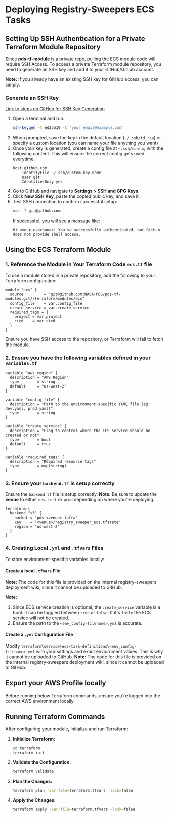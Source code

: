 # Deploying Registry-Sweepers ECS Tasks

## Setting Up SSH Authentication for a Private Terraform Module Repository
Since **pds-tf-module** is a private repo, pulling the ECS module code will require SSH Access. To access a private Terraform module repository, you need to generate an SSH key and add it to your GitHub/GitLab account.

**Note:** If you already have an existing SSH key for GitHub access, you can simply.

### Generate an SSH Key
[Link to steps on GitHub for SSH Key Generation](https://docs.github.com/en/authentication/connecting-to-github-with-ssh/generating-a-new-ssh-key-and-adding-it-to-the-ssh-agent)

1. Open a terminal and run:
   ```sh
   ssh-keygen -t ed25519 -C "your_email@example.com"
   ```
2. When prompted, save the key in the default location (`~/.ssh/id_rsa`) or specify a custom location (you can name your file anything you want)
3. Once your key is generated, create a config file at `~.ssh/config` with the following content. This will ensure the correct config gets used everytime.
    ```
    Host github.com
        IdentityFile ~/.ssh/custom-key-name
        User git
        IdentitiesOnly yes
    ```
4. Go to GitHub and navigate to **Settings > SSH and GPG Keys**.
5. Click **New SSH Key**, paste the copied public key, and save it.
6. Test SSH connection to confirm successful setup:
   ```sh
   ssh -T git@github.com
   ```
   If successful, you will see a message like:
   ```
   Hi <your-username>! You've successfully authenticated, but GitHub does not provide shell access.

## Using the ECS Terraform Module

### 1. Reference the Module in Your Terraform Code `ecs.tf` file
To use a module stored in a private repository, add the following to your Terraform configuration:
```hcl
module "ecs" {
  source         = "git@github.com:NASA-PDS/pds-tf-modules.git//terraform/modules/ecs"
  config_file    = var.config_file
  create_service = var.create_service
  required_tags = {
    project = var.project
    cicd    = var.cicd
  }
}
```
Ensure you have SSH access to the repository, or Terraform will fail to fetch the module.

### 2. Ensure you have the following variables defined in your `variables.tf`
```hcl
variable "aws_region" {
  description = "AWS Region"
  type        = string
  default     = "us-west-2"
}

variable "config_file" {
  description = "Path to the environment-specific YAML file (eg: dev.yaml, prod.yaml)"
  type        = string
}

variable "create_service" {
  description = "Flag to control where the ECS service should be created or not"
  type        = bool
  default     = true
}

variable "required_tags" {
  description = "Required resource tags"
  type        = map(string)
}
```

### 3. Ensure your `backend.tf` is setup correctly
Ensure the `backend.tf` file is setup correctly.
**Note:** Be sure to update the **venue** to either `dev`, `test` or `prod` depending on where you're deploying.

```hcl
terraform {
  backend "s3" {
    bucket = "pds-<venue>-infra"
    key    = "<venue>/registry_sweeper_ecs.tfstate"
    region = "us-west-2"
  }
}
```

### 4. Creating Local `.yml` and `.tfvars` Files
To store environment-specific variables locally:

#### Create a local `.tfvars` File
**Note:** The code for this file is provided on the internal registry-sweepers deployment wiki, since it cannot be uploaded to GitHub.

**Note:**
1. Since ECS service creation is optional, the `create_service` variable is a bool. It can be toggled between `true` or `false`. If it's `fasle` the ECS service will not be created.
2. Ensure the path to the `<env_config-filename>.yml` is accurate.

#### Create a `.yml` Configuration File
Modify `terraform\service\ecs\task-definitions\<env_config-filename>.yml` with your settings and exact enviornment values. This is why it cannot be uploaded to GitHub.
**Note:** The code for this file is provided on the internal registry-sweepers deployment wiki, since it cannot be uploaded to GitHub.

## Export your AWS Profile locally
Before running below Terraform commands, ensure you're logged into the correct AWS environment locally.

## Running Terraform Commands
After configuring your module, initialize and run Terraform:

1. **Initialize Terraform:**
   ```sh
   cd terraform
   terraform init
   ```

2. **Validate the Configuration:**
   ```sh
   terraform validate
   ```

3. **Plan the Changes:**
   ```sh
   terraform plan -var-file=terraform.tfvars -lock=false
   ```

4. **Apply the Changes:**
   ```sh
   terraform apply -var-file=terraform.tfvars -lock=false
   ```
